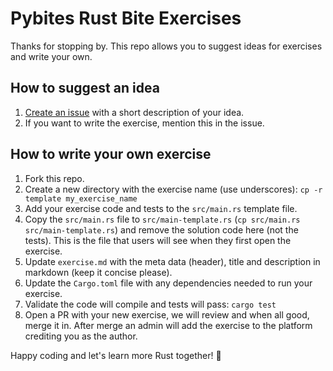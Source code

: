 # Pybites Rust Bite Exercises

Thanks for stopping by. This repo allows you to suggest ideas for exercises and write your own.

## How to suggest an idea

1. [Create an issue](https://github.com/pybites/rust-bite-exercises/issues) with a short description of your idea.
2. If you want to write the exercise, mention this in the issue.

## How to write your own exercise

1. Fork this repo.
2. Create a new directory with the exercise name (use underscores): `cp -r template my_exercise_name`
3. Add your exercise code and tests to the `src/main.rs` template file.
4. Copy the `src/main.rs` file to `src/main-template.rs` (`cp src/main.rs src/main-template.rs`) and remove the solution code here (not the tests). This is the file that users will see when they first open the exercise.
5. Update `exercise.md` with the meta data (header), title and description in markdown (keep it concise please).
6. Update the `Cargo.toml` file with any dependencies needed to run your exercise.
7. Validate the code will compile and tests will pass: `cargo test`
8. Open a PR with your new exercise, we will review and when all good, merge it in. After merge an admin will add the exercise to the platform crediting you as the author.

Happy coding and let's learn more Rust together! 🦀
